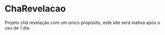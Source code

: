 # ChaRevelacao
Projeto chá revelação com um único propósito, este site será inativa após o uso de 1 dia.
